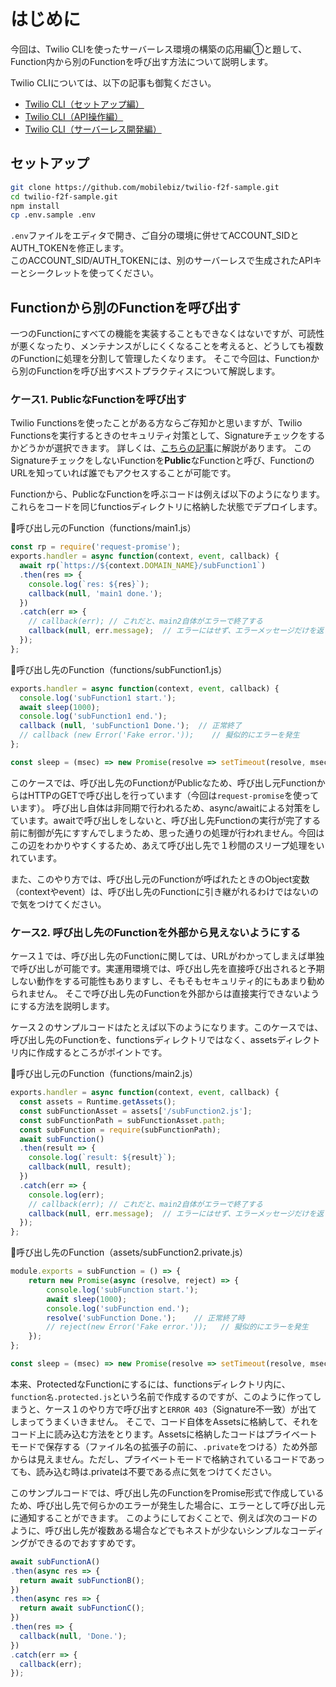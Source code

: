 # はじめに

今回は、Twilio CLIを使ったサーバーレス環境の構築の応用編①と題して、Function内から別のFunctionを呼び出す方法について説明します。

Twilio CLIについては、以下の記事も御覧ください。

- [Twilio CLI（セットアップ編）](https://qiita.com/mobilebiz/items/456ce8b455f6aa84cc1e)
- [Twilio CLI（API操作編）](https://qiita.com/mobilebiz/private/0c687a1cd66772885d6e)
- [Twilio CLI（サーバーレス開発編）](https://qiita.com/mobilebiz/items/fb4439bf162098e345ae)

## セットアップ

```sh
git clone https://github.com/mobilebiz/twilio-f2f-sample.git
cd twilio-f2f-sample.git
npm install
cp .env.sample .env
```

`.env`ファイルをエディタで開き、ご自分の環境に併せてACCOUNT_SIDとAUTH_TOKENを修正します。  
このACCOUNT_SID/AUTH_TOKENには、別のサーバーレスで生成されたAPIキーとシークレットを使ってください。

## Functionから別のFunctionを呼び出す

一つのFunctionにすべての機能を実装することもできなくはないですが、可読性が悪くなったり、メンテナンスがしにくくなることを考えると、どうしても複数のFunctionに処理を分割して管理したくなります。
そこで今回は、Functionから別のFunctionを呼び出すベストプラクティスについて解説します。

### ケース1. PublicなFunctionを呼び出す

Twilio Functionsを使ったことがある方ならご存知かと思いますが、Twilio Functionsを実行するときのセキュリティ対策として、Signatureチェックをするかどうかが選択できます。
詳しくは、[こちらの記事](https://qiita.com/mobilebiz/items/f8a8c795d5187e67166a)に解説があります。
このSignatureチェックをしないFunctionを**Public**なFunctionと呼び、FunctionのURLを知っていれば誰でもアクセスすることが可能です。

Functionから、PublicなFunctionを呼ぶコードは例えば以下のようになります。これらをコードを同じfunctiosディレクトリに格納した状態でデプロイします。

🔻呼び出し元のFunction（functions/main1.js）

```javascript
const rp = require('request-promise');
exports.handler = async function(context, event, callback) {
  await rp(`https://${context.DOMAIN_NAME}/subFunction1`)
  .then(res => {
    console.log(`res: ${res}`);
    callback(null, 'main1 done.');
  })
  .catch(err => {
    // callback(err); // これだと、main2自体がエラーで終了する
    callback(null, err.message);  // エラーにはせず、エラーメッセージだけを返す
  });
};
```

🔻呼び出し先のFunction（functions/subFunction1.js）

```javascript
exports.handler = async function(context, event, callback) {
  console.log('subFunction1 start.');
  await sleep(1000);
  console.log('subFunction1 end.');
  callback (null, 'subFunction1 Done.');  // 正常終了
  // callback (new Error('Fake error.'));    // 擬似的にエラーを発生
};

const sleep = (msec) => new Promise(resolve => setTimeout(resolve, msec));
```

このケースでは、呼び出し先のFunctionがPublicなため、呼び出し元FunctionからはHTTPのGETで呼び出しを行っています（今回は`request-promise`を使っています）。
呼び出し自体は非同期で行われるため、async/awaitによる対策をしています。awaitで呼び出しをしないと、呼び出し先Functionの実行が完了する前に制御が先にすすんでしまうため、思った通りの処理が行われません。今回はこの辺をわかりやすくするため、あえて呼び出し先で１秒間のスリープ処理をいれています。

また、このやり方では、呼び出し元のFunctionが呼ばれたときのObject変数（contextやevent）は、呼び出し先のFunctionに引き継がれるわけではないので気をつけてください。

### ケース2. 呼び出し先のFunctionを外部から見えないようにする

ケース１では、呼び出し先のFunctionに関しては、URLがわかってしまえば単独で呼び出しが可能です。実運用環境では、呼び出し先を直接呼び出されると予期しない動作をする可能性もありますし、そもそもセキュリティ的にもあまり勧められません。
そこで呼び出し先のFunctionを外部からは直接実行できないようにする方法を説明します。

ケース２のサンプルコードはたとえば以下のようになります。このケースでは、呼び出し先のFunctionを、functionsディレクトリではなく、assetsディレクトリ内に作成するところがポイントです。

🔻呼び出し元のFunction（functions/main2.js）

```javascript
exports.handler = async function(context, event, callback) {
  const assets = Runtime.getAssets();
  const subFunctionAsset = assets['/subFunction2.js'];
  const subFunctionPath = subFunctionAsset.path;
  const subFunction = require(subFunctionPath);
  await subFunction()
  .then(result => {
    console.log(`result: ${result}`);
    callback(null, result);
  })
  .catch(err => {
    console.log(err);
    // callback(err); // これだと、main2自体がエラーで終了する
    callback(null, err.message);  // エラーにはせず、エラーメッセージだけを返す
  });
};
```

🔻呼び出し先のFunction（assets/subFunction2.private.js）

```javascript
module.exports = subFunction = () => {
    return new Promise(async (resolve, reject) => {
        console.log('subFunction start.');
        await sleep(1000);
        console.log('subFunction end.');
        resolve('subFunction Done.');    // 正常終了時
        // reject(new Error('Fake error.'));   // 擬似的にエラーを発生
    });
};

const sleep = (msec) => new Promise(resolve => setTimeout(resolve, msec));
```

本来、ProtectedなFunctionにするには、functionsディレクトリ内に、`function名.protected.js`という名前で作成するのですが、このように作ってしまうと、ケース１のやり方で呼び出すと`ERROR 403`（Signature不一致）が出てしまってうまくいきません。
そこで、コード自体をAssetsに格納して、それをコード上に読み込む方法をとります。Assetsに格納したコードはプライベートモードで保存する（ファイル名の拡張子の前に、`.private`をつける）ため外部からは見えません。ただし、プライベートモードで格納されているコードであっても、読み込む時は.privateは不要である点に気をつけてください。

このサンプルコードでは、呼び出し先のFunctionをPromise形式で作成しているため、呼び出し先で何らかのエラーが発生した場合に、エラーとして呼び出し元に通知することができます。
このようにしておくことで、例えば次のコードのように、呼び出し先が複数ある場合などでもネストが少ないシンプルなコーディングができるのでおすすめです。

```javascript
await subFunctionA()
.then(async res => {
  return await subFunctionB();
})
.then(async res => {
  return await subFunctionC();
})
.then(res => {
  callback(null, 'Done.');
})
.catch(err => {
  callback(err);
});
```
